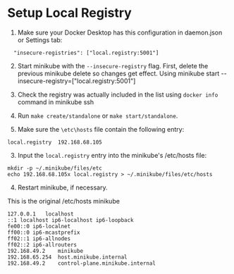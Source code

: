 # Setup Local Registry

1. Make sure your Docker Desktop has this configuration in daemon.json or Settings tab:
```
  "insecure-registries": ["local.registry:5001"]
```

2. Start minikube with the `--insecure-registry` flag. First, delete the previous minikube delete so changes get effect. Using minikube start --insecure-registry=["local.registry:5001"]

3. Check the registry was actually included in the list using `docker info` command in minikube ssh

1. Run `make create/standalone` or `make start/standalone`.

2. Make sure the `\etc\hosts` file contain the following entry:

```
local.registry	192.168.68.105
```

3. Input the `local.registry` entry into the minikube's /etc/hosts file:

```
mkdir -p ~/.minikube/files/etc
echo 192.168.68.105x local.registry > ~/.minikube/files/etc/hosts
```

4. Restart minikube, if necessary.

This is the original /etc/hosts minikube
```
127.0.0.1	localhost
::1	localhost ip6-localhost ip6-loopback
fe00::0	ip6-localnet
ff00::0	ip6-mcastprefix
ff02::1	ip6-allnodes
ff02::2	ip6-allrouters
192.168.49.2	minikube
192.168.65.254	host.minikube.internal
192.168.49.2	control-plane.minikube.internal
```
